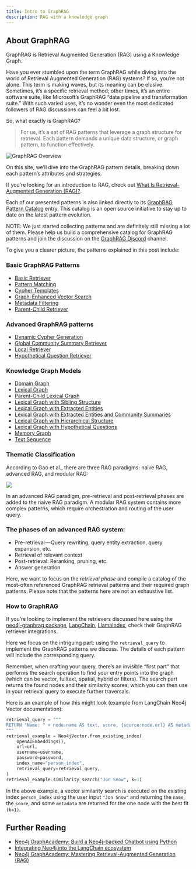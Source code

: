 ```yaml
---
title: Intro to GraphRAG
description: RAG with a knowledge graph
---
```


## About GraphRAG

GraphRAG is Retrieval Augmented Generation (RAG) using a Knowledge Graph. 

Have you ever stumbled upon the term GraphRAG while diving into the world of Retrieval Augmented Generation (RAG) systems? If so, you’re not alone. This term is making waves, but its meaning can be elusive. Sometimes, it’s a specific retrieval method; other times, it’s an entire software suite, like Microsoft’s GraphRAG “data pipeline and transformation suite.” With such varied uses, it’s no wonder even the most dedicated followers of RAG discussions can feel a bit lost.

So, what exactly is GraphRAG? 

> For us, it’s a set of RAG patterns that leverage a graph structure for retrieval. Each pattern demands a unique data structure, or graph pattern, to function effectively. 

![GraphRAG Overview](../../../assets/images/graphrag-diagram.svg)


On this site, we’ll dive into the GraphRAG pattern details, breaking down each pattern’s attributes and strategies.

If you’re looking for an introduction to RAG, check out [What Is Retrieval-Augmented Generation (RAG)?](https://neo4j.com/blog/what-is-retrieval-augmented-generation-rag/).

Each of our presented patterns is also linked directly to its [GraphRAG Pattern Catalog](/reference/) entry. 
This catalog is an open source initiative to stay up to date on the latest pattern evolution. 

NOTE: We just started collecting patterns and are definitely still missing a lot of them. Please help us build a comprehensive catalog for GraphRAG patterns and join the discussion on the [GraphRAG Discord](https://discord.com/invite/graphrag) channel.

To give you a clearer picture, the patterns explained in this post include:

### Basic GraphRAG Patterns

* [Basic Retriever](/reference/graphrag/basic-retriever/)
* [Pattern Matching](reference/graphrag/pattern-matching/)
* [Cypher Templates](/reference/graphrag/cypher-templates/)
* [Graph-Enhanced Vector Search](reference/graphrag/graph-enhanced-vector-search/)
* [Metadata Filtering](reference/graphrag/metadata-filtering/)
* [Parent-Child Retriever](reference/graphrag/parent-child-retriever/)

### Advanced GraphRAG patterns

* [Dynamic Cypher Generation](/reference/graphrag/dynamic-cypher-generation/)
* [Global Community Summary Retriever](/reference/graphrag/global-community-summary-retriever/)
* [Local Retriever](reference/graphrag/local-retriever/)
* [Hypothetical Question Retriever](reference/graphrag/hypothetical-question-retriever/)


### Knowledge Graph Models

* [Domain Graph](reference/knowledge-graph/domain-graph/)
* [Lexical Graph](reference/knowledge-graph/lexical-graph/)
* [Parent-Child Lexical Graph](reference/knowledge-graph/lexical-graph-parent-child/)
* [Lexical Graph with Sibling Structure](reference/knowledge-graph/lexical-graph-sibling-structure/)
* [Lexical Graph with Extracted Entities](reference/knowledge-graph/lexical-graph-extracted-entities/)
* [Lexical Graph with Extracted Entities and Community Summaries](reference/knowledge-graph/lexical-graph-extracted-entities-community-summaries/)
* [Lexical Graph with Hierarchical Structure](reference/knowledge-graph/lexical-graph-hierarchical-structure/)
* [Lexical Graph with Hypothetical Questions](reference/knowledge-graph/lexical-graph-hypothetical-questions/)
* [Memory Graph](reference/knowledge-graph/memory-graph/)
* [Text Sequence](reference/knowledge-graph/text-seq/)

### Thematic Classification

According to Gao et al., there are three RAG paradigms: naive RAG, advanced RAG, and modular RAG:

![](https://cdn-images-1.medium.com/max/1024/0*okG4Sok4aweO7SIQ)


In an advanced RAG paradigm, pre-retrieval and post-retrieval phases are added to the naive RAG paradigm. 
A modular RAG system contains more complex patterns, which require orchestration and routing of the user query.

### The phases of an advanced RAG system:

* Pre-retrieval — Query rewriting, query entity extraction, query expansion, etc.
* Retrieval of relevant context
* Post-retrieval: Reranking, pruning, etc.
* Answer generation

Here, we want to focus on the *retrieval phase* and compile a catalog of the most-often referenced GraphRAG retrieval patterns and their required graph patterns. 
Please note that the patterns here are not an exhaustive list.

### How to GraphRAG

If you’re looking to implement the retrievers discussed here using the [neo4j-graphrag package](https://neo4j.com/blog/graphrag-python-package/), [LangChain](https://neo4j.com/labs/genai-ecosystem/langchain/), [LlamaIndex](https://neo4j.com/labs/genai-ecosystem/llamaindex/), check their GraphRAG retriever integrations.
<!-- Neo4j Vector 
We won’t cover setting up your Python project for Neo4j-based retrievers here, as that’s well-documented elsewhere (e.g. the GraphAcademy Courses mentioned below).
-->

Here we focus on the intriguing part: using the `retrieval_query` to implement the GraphRAG patterns we discuss. The details of each pattern will include the corresponding query.

Remember, when crafting your query, there’s an invisible “first part” that performs the search operation to find your entry points into the graph (which can be vector, fulltext, spatial, hybrid or filters). 
The search part returns the found nodes and their similarity scores, which you can then use in your retrieval query to execute further traversals. 
<!-- In the retrieval query can also use additional custom parameters and the `$embedding` parameter for the question embedding. 
-->

Here is an example of how this might look (example from LangChain Neo4j Vector documentation):

```python
retrieval_query = """
RETURN "Name: " + node.name AS text, score, {source:node.url} AS metadata
"""
retrieval_example = Neo4jVector.from_existing_index(
    OpenAIEmbeddings(),
    url=url,
    username=username,
    password=password,
    index_name="person_index",
    retrieval_query=retrieval_query,
)
retrieval_example.similarity_search("Jon Snow", k=1)
```

In the above example, a vector similarity search is executed on the existing index `person_index` using the user input `"Jon Snow"` and returning the `name`, the `score`, and some `metadata` are returned for the one node with the best fit `(k=1)`.

<!-- todo continue -->

## Further Reading

* [Neo4j GraphAcademy: Build a Neo4j-backed Chatbot using Python](https://graphacademy.neo4j.com/courses/llm-chatbot-python/) 
* [Integrating Neo4j into the LangChain ecosystem](https://towardsdatascience.com/integrating-neo4j-into-the-langchain-ecosystem-df0e988344d2)
* [Neo4j GraphAcademy: Mastering Retrieval-Augmented Generation (RAG)](https://graphacademy.neo4j.com/courses/genai-workshop-graphrag/)